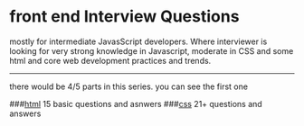 front end Interview Questions
=============================

mostly for intermediate JavasScript developers. Where interviewer is looking for very strong knowledge in Javascript, moderate in CSS and some html and core web development practices and trends.

-------
there would be 4/5 parts in this series. you can see the first one

###[html](http://www.thatjsdude.com/interview/html.html)
15 basic questions and asnwers
###[css](http://www.thatjsdude.com/interview/css.html)
21+ questions and answers
